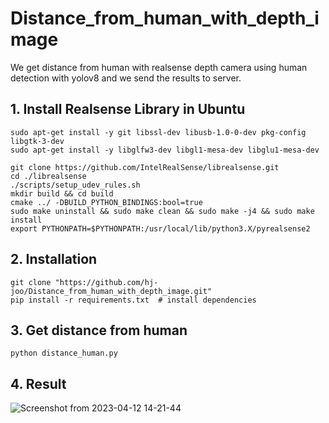 # Distance_from_human_with_depth_image
We get distance from human with realsense depth camera using human detection with yolov8 and we send the results to server.


## 1. Install Realsense Library in Ubuntu
```
sudo apt-get install -y git libssl-dev libusb-1.0-0-dev pkg-config libgtk-3-dev
sudo apt-get install -y libglfw3-dev libgl1-mesa-dev libglu1-mesa-dev

git clone https://github.com/IntelRealSense/librealsense.git
cd ./librealsense
./scripts/setup_udev_rules.sh
mkdir build && cd build
cmake ../ -DBUILD_PYTHON_BINDINGS:bool=true
sudo make uninstall && sudo make clean && sudo make -j4 && sudo make install
export PYTHONPATH=$PYTHONPATH:/usr/local/lib/python3.X/pyrealsense2
```

## 2. Installation
```
git clone "https://github.com/hj-joo/Distance_from_human_with_depth_image.git"
pip install -r requirements.txt  # install dependencies
```

## 3. Get distance from human
```
python distance_human.py
```

## 4. Result
![Screenshot from 2023-04-12 14-21-44](https://user-images.githubusercontent.com/88313282/231365007-4a091a6b-d595-4f9f-acb6-1667a22241cc.png)

